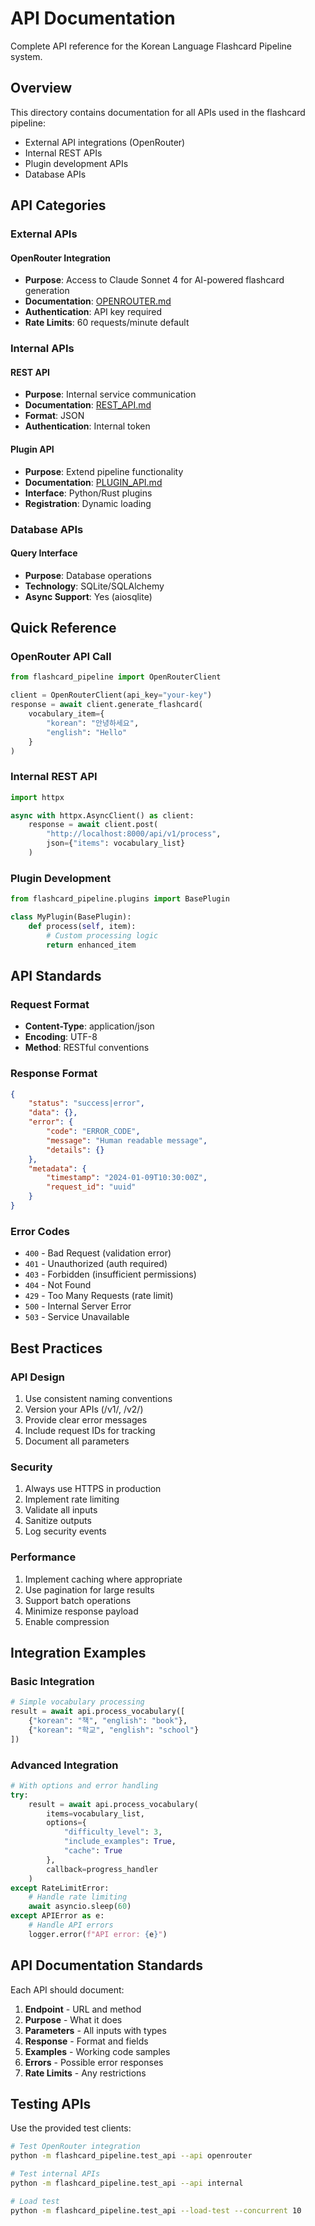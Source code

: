 # API Documentation

Complete API reference for the Korean Language Flashcard Pipeline system.

## Overview

This directory contains documentation for all APIs used in the flashcard pipeline:
- External API integrations (OpenRouter)
- Internal REST APIs
- Plugin development APIs
- Database APIs

## API Categories

### External APIs

#### OpenRouter Integration
- **Purpose**: Access to Claude Sonnet 4 for AI-powered flashcard generation
- **Documentation**: [OPENROUTER.md](./OPENROUTER.md)
- **Authentication**: API key required
- **Rate Limits**: 60 requests/minute default

### Internal APIs

#### REST API
- **Purpose**: Internal service communication
- **Documentation**: [REST_API.md](./REST_API.md)
- **Format**: JSON
- **Authentication**: Internal token

#### Plugin API
- **Purpose**: Extend pipeline functionality
- **Documentation**: [PLUGIN_API.md](./PLUGIN_API.md)
- **Interface**: Python/Rust plugins
- **Registration**: Dynamic loading

### Database APIs

#### Query Interface
- **Purpose**: Database operations
- **Technology**: SQLite/SQLAlchemy
- **Async Support**: Yes (aiosqlite)

## Quick Reference

### OpenRouter API Call
```python
from flashcard_pipeline import OpenRouterClient

client = OpenRouterClient(api_key="your-key")
response = await client.generate_flashcard(
    vocabulary_item={
        "korean": "안녕하세요",
        "english": "Hello"
    }
)
```

### Internal REST API
```python
import httpx

async with httpx.AsyncClient() as client:
    response = await client.post(
        "http://localhost:8000/api/v1/process",
        json={"items": vocabulary_list}
    )
```

### Plugin Development
```python
from flashcard_pipeline.plugins import BasePlugin

class MyPlugin(BasePlugin):
    def process(self, item):
        # Custom processing logic
        return enhanced_item
```

## API Standards

### Request Format
- **Content-Type**: application/json
- **Encoding**: UTF-8
- **Method**: RESTful conventions

### Response Format
```json
{
    "status": "success|error",
    "data": {},
    "error": {
        "code": "ERROR_CODE",
        "message": "Human readable message",
        "details": {}
    },
    "metadata": {
        "timestamp": "2024-01-09T10:30:00Z",
        "request_id": "uuid"
    }
}
```

### Error Codes
- `400` - Bad Request (validation error)
- `401` - Unauthorized (auth required)
- `403` - Forbidden (insufficient permissions)
- `404` - Not Found
- `429` - Too Many Requests (rate limit)
- `500` - Internal Server Error
- `503` - Service Unavailable

## Best Practices

### API Design
1. Use consistent naming conventions
2. Version your APIs (/v1/, /v2/)
3. Provide clear error messages
4. Include request IDs for tracking
5. Document all parameters

### Security
1. Always use HTTPS in production
2. Implement rate limiting
3. Validate all inputs
4. Sanitize outputs
5. Log security events

### Performance
1. Implement caching where appropriate
2. Use pagination for large results
3. Support batch operations
4. Minimize response payload
5. Enable compression

## Integration Examples

### Basic Integration
```python
# Simple vocabulary processing
result = await api.process_vocabulary([
    {"korean": "책", "english": "book"},
    {"korean": "학교", "english": "school"}
])
```

### Advanced Integration
```python
# With options and error handling
try:
    result = await api.process_vocabulary(
        items=vocabulary_list,
        options={
            "difficulty_level": 3,
            "include_examples": True,
            "cache": True
        },
        callback=progress_handler
    )
except RateLimitError:
    # Handle rate limiting
    await asyncio.sleep(60)
except APIError as e:
    # Handle API errors
    logger.error(f"API error: {e}")
```

## API Documentation Standards

Each API should document:
1. **Endpoint** - URL and method
2. **Purpose** - What it does
3. **Parameters** - All inputs with types
4. **Response** - Format and fields
5. **Examples** - Working code samples
6. **Errors** - Possible error responses
7. **Rate Limits** - Any restrictions

## Testing APIs

Use the provided test clients:
```bash
# Test OpenRouter integration
python -m flashcard_pipeline.test_api --api openrouter

# Test internal APIs
python -m flashcard_pipeline.test_api --api internal

# Load test
python -m flashcard_pipeline.test_api --load-test --concurrent 10
```